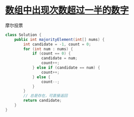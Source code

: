 # [数组中出现次数超过一半的数字](https://www.nowcoder.com/practice/e8a1b01a2df14cb2b228b30ee6a92163?tpId=13&tqId=11181&tPage=2&rp=2&ru=/ta/coding-interviews&qru=/ta/coding-interviews/question-ranking)

摩尔投票

```java
class Solution {
    public int majorityElement(int[] nums) {
        int candidate = -1, count = 0;
        for (int num : nums) {
            if (count == 0) {
                candidate = num;
                count++;
            } else if (candidate == num) {
                count++;
            } else {
                count--;
            }
        }
        // 总是存在，可直接返回
        return candidate;
    }
}
```

